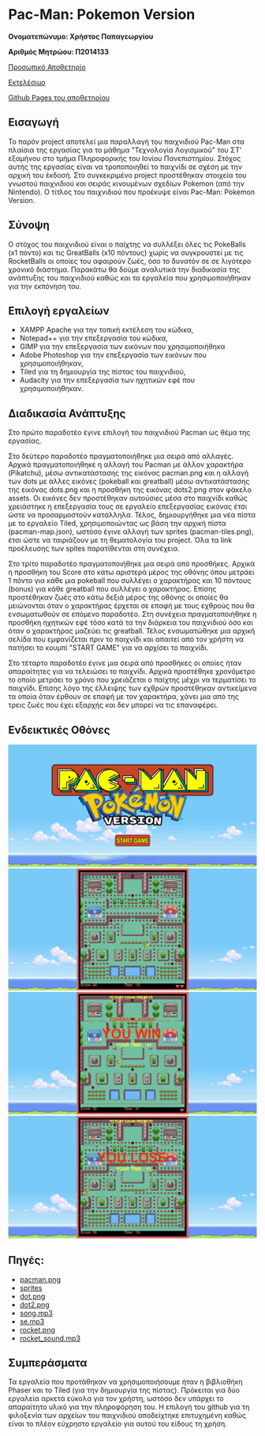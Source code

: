 
# Pac-Man: Pokemon Version


**Ονοματεπώνυμο: Χρήστος Παπαγεωργίου**

**Αριθμός Μητρώου: Π2014133**

[Προσωπικό Αποθετηρίο](https://github.com/ChrisPap261/pacman)   

[Εκτελέσιμο](https://chrispap261.github.io/pacman/index.html)

[Github Pages του αποθετηρίου](https://chrispap261.github.io/pacman/)

## Εισαγωγή
Το παρόν project αποτελεί μια παραλλαγή του παιχνιδιού Pac-Man στα πλαίσια της εργασίας για το μάθημα "Τεχνολογία Λογισμικού" του ΣΤ' εξαμήνου στο τμήμα Πληροφορικής του Ιονίου Πανεπιστημίου.
Στόχος αυτής της εργασίας είναι να τροποποιηθεί το παιχνίδι σε σχέση με την αρχική του έκδοσή. Στο συγκεκριμένο project προστέθηκαν στοιχεία του γνωστού παιχνιδιού και σειράς κινουμένων σχεδίων Pokemon (από την Nintendo). Ο τίτλος του παιχνιδιού που προέκυψε είναι Pac-Man: Pokemon Version. 

## Σύνοψη
Ο στόχος του παιχνιδιού είναι ο παίχτης να συλλέξει όλες τις PokeBalls (x1 πόντο) και τις GreatBalls (x10 πόντους) χωρίς να συγκρουστεί με τις RocketBalls οι οποίες του αφαιρούν ζωές, όσο το δυνατόν σε σε λιγότερο χρονικό διάστημα. Παρακάτω θα δούμε αναλυτικά την διαδικασία της ανάπτυξης του παιχνιδιού καθώς και τα εργαλεία που χρησιμοποιήθηκαν για την εκπόνηση του.

## **Επιλογή εργαλείων**
 * XAMPP Apache για την τοπική εκτέλεση του κώδικα,
 * Notepad++ για την επεξεργασία του κώδικα,
 * GIMP για την επεξεργασία των εικόνων που χρησιμοποιήθηκα
 * Adobe Photoshop για την επεξεργασία των εικόνων που χρησιμοποιήθηκαν,
 * Tiled για τη δημιουργία της πίστας του παιχνιδιού,
 * Audacity για την επεξεργασία των ηχητικών εφέ που χρησιμοποιήθηκαν.
 
## Διαδικασία Ανάπτυξης

Στο πρώτο παραδοτέο έγινε επιλογή του παιχνιδιού Pacman ως θέμα της εργασίας.

Στο δεύτερο παραδοτέο πραγματοποιήθηκε μια σειρά από αλλαγές. Αρχικά πραγματοποιήθηκε η αλλαγή του Pacman με άλλον χαρακτήρα (Pikatchu), μέσω αντικατάστασης της εικόνας pacman.png και η αλλαγή των dots με άλλες εικόνες (pokeball και greatball) μέσω αντικατάστασης της εικόνας dots.png και η προσθήκη της εικόνας dots2.png στον φάκελο assets. Οι εικόνες δεν προστέθηκαν αυτούσιες μέσα στο παιχνίδι καθώς χρειάστηκε η επεξεργασία τους σε εργαλείο επεξεργασίας εικόνας έτσι ώστε να προσαρμοστούν κατάλληλα. Τέλος, δημιουργήθηκε μια νέα πίστα με το εργαλείο Tiled, χρησιμοποιώντας ως βάση την αρχική πίστα (pacman-map.json), ωστόσο έγινε αλλαγή των sprites (pacman-tiles.png), έτσι ώστε να ταιριάζουν με τη θεματολογία του project. Όλα τα link προέλευσης των spites παρατίθενται στη συνέχεια. 

Στο τρίτο παραδοτέο πραγματοποιήθηκε μια σειρά από προσθήκες. Αρχικά η προσθήκη του Score στο κάτω αριστερά μέρος της οθόνης όπου μετράει 1 πόντο για κάθε μια pokeball που συλλέγει ο χαρακτήρας και 10 πόντους (bonus) για κάθε greatball που συλλέγει ο χαρακτήρας. Επίσης προστέθηκαν ζωές στο κάτω δεξιά μέρος της οθόνης οι οποίες θα μειώνονται όταν ο χαρακτήρας έρχεται σε επαφή με τους εχθρούς που θα ενσωματωθούν σε επόμενο παραδοτέο. Στη συνέχεια πραγματοποιήθηκε η προσθήκη ηχητικών εφέ τόσο κατά τα την διάρκεια του παιχνιδιού όσο και όταν ο χαρακτήρας μαζεύει τις greatball. Τέλος ενσωματώθηκε μια αρχική σελίδα που εμφανίζεται πριν το παιχνίδι και απαιτεί από τον χρήστη να πατήσει το κουμπί "STARΤ GAME" για να αρχίσει το παιχνίδι.

Στο τέταρτο παραδοτέο έγινε μια σειρά από προσθήκες οι οποίες ήταν απαραίτητες για να τελειώσει το παιχνίδι. Αρχικά προστέθηκε χρονόμετρο το οποίο μετράει το χρόνο που χρειάζεται ο παίχτης μέχρι να τερματίσει το παιχνίδι. Επίσης λόγο της έλλειψης των εχθρών προστέθηκαν αντικείμενα τα οποία όταν έρθουν σε επαφή με τον χαρακτήρα, χάνει μια από της τρεις ζωές που έχει εξαρχής και δεν μπορεί να τις επαναφέρει.

## Ενδεικτικές Οθόνες 
 ![alt text](https://github.com/ChrisPap261/pacman/blob/master/Screenshots/index.png "Αρχική οθόνη")
 ![alt text](https://github.com/ChrisPap261/pacman/blob/master/Screenshots/in_game.png "Oθόνη Παιχνιδιου")
 ![alt text](https://github.com/ChrisPap261/pacman/blob/master/Screenshots/you-win.png "Oθόνη Νίκης")
 ![alt text](https://github.com/ChrisPap261/pacman/blob/master/Screenshots/you-lose.png "Oθόνη Ήττας")

## Πηγές:
 * [pacman.png](http://stuffpoint.com/pokemon/image/13395-pokemon-pikachu-running.gif)
 * [sprites](https://www.spriters-resource.com/game_boy_advance/pokemonemerald/)
 * [dot.png](http://retr8bit.com/wp-content/uploads/2014/12/poeballs.png)	
 * [dot2.png](http://retr8bit.com/wp-content/uploads/2014/12/poeballs.png)
 * [song.mp3](https://www.youtube.com/watch?v=wR3gaYTqkDQ)
 * [se.mp3](https://www.youtube.com/watch?v=WVNDyQlJJXc)
 * [rocket.png](http://d310a9hpolx59w.cloudfront.net/product_photos/13575970/RocketLogo1InchPromo_400sq.png)
 * [rocket_sound.mp3](https://www.youtube.com/watch?v=nAaKLZF1u2U)

 
## Συμπεράσματα

  Τα εργαλεία που προτάθηκαν να χρησιμοποιήσουμε ήταν η βιβλιοθήκη Phaser και το Tiled (για την δημιουργία της πίστας). Πρόκειται για δύο εργαλεία αρκετά εύκολα για τον χρήστη, ωστόσο δεν υπάρχει το απαραίτητο υλικό για την πληροφόρηση του. Η επιλογή του github για τη φιλοξενία των αρχείων του παιχνιδιού αποδείχτηκε επιτυχημένη καθώς είναι το πλέον εύχρηστο εργαλείο για αυτού του είδους τη χρήση.
